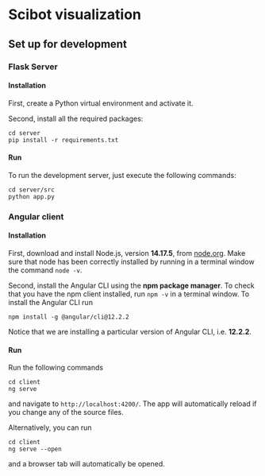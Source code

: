 # Scibot visualization

## Set up for development 

### Flask Server

#### Installation 
First, create a Python virtual environment and activate it.

Second, install all the required packages: 
```
cd server
pip install -r requirements.txt
```

#### Run 
To run the development server, just execute the following commands: 
```
cd server/src
python app.py
```


### Angular client

#### Installation 
First, download and install Node.js, version **14.17.5**, from [node.org](https://nodejs.org/en/download/). Make sure that node has been correctly installed by running in a terminal window the command  `node -v`.

Second, install the Angular CLI using the **npm package manager**. To check that you have the npm client installed, run `npm -v` in a terminal window. To install the Angular CLI run
```
npm install -g @angular/cli@12.2.2
```

Notice that we are installing a particular version of Angular CLI, i.e. **12.2.2**.

#### Run
Run the following commands
```
cd client 
ng serve 
```
and navigate to `http://localhost:4200/`. The app will automatically reload if you change any of the source files.

Alternatively, you can run
```
cd client 
ng serve --open
```
and a browser tab will automatically be opened.




